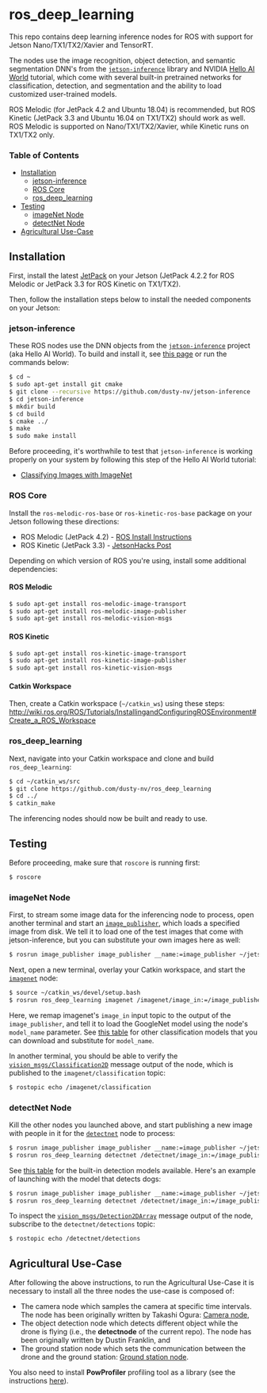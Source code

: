 # ros_deep_learning
This repo contains deep learning inference nodes for ROS with support for Jetson Nano/TX1/TX2/Xavier and TensorRT.

The nodes use the image recognition, object detection, and semantic segmentation DNN's from the [`jetson-inference`](https://github.com/dusty-nv/jetson-inference) library and NVIDIA [Hello AI World](https://developer.nvidia.com/embedded/twodaystoademo) tutorial, which come with several built-in pretrained networks for classification, detection, and segmentation and the ability to load customized user-trained models.

ROS Melodic (for JetPack 4.2 and Ubuntu 18.04) is recommended, but ROS Kinetic (JetPack 3.3 and Ubuntu 16.04 on TX1/TX2) should work as well.  ROS Melodic is supported on Nano/TX1/TX2/Xavier, while Kinetic runs on TX1/TX2 only.

### Table of Contents

* [Installation](#installation)
	* [jetson-inference](#jetson-inference)
	* [ROS Core](#ros-core)
	* [ros_deep_learning](#ros_deep_learning-1)
* [Testing](#testing)
	* [imageNet Node](#imagenet-node)
	* [detectNet Node](#detectnet-node)
* [Agricultural Use-Case](#agricultural-use-case)

## Installation

First, install the latest [JetPack](https://developer.nvidia.com/embedded/jetpack) on your Jetson (JetPack 4.2.2 for ROS Melodic or JetPack 3.3 for ROS Kinetic on TX1/TX2).

Then, follow the installation steps below to install the needed components on your Jetson:

### jetson-inference

These ROS nodes use the DNN objects from the [`jetson-inference`](https://github.com/dusty-nv/jetson-inference) project (aka Hello AI World).  To build and install it, see [this page](https://github.com/dusty-nv/jetson-inference/blob/master/docs/building-repo-2.md) or run the commands below:

```bash
$ cd ~
$ sudo apt-get install git cmake
$ git clone --recursive https://github.com/dusty-nv/jetson-inference
$ cd jetson-inference
$ mkdir build
$ cd build
$ cmake ../
$ make
$ sudo make install
```
Before proceeding, it's worthwhile to test that `jetson-inference` is working properly on your system by following this step of the Hello AI World tutorial:
* [Classifying Images with ImageNet](https://github.com/dusty-nv/jetson-inference/blob/master/docs/imagenet-console-2.md)

### ROS Core

Install the `ros-melodic-ros-base` or `ros-kinetic-ros-base` package on your Jetson following these directions:

* ROS Melodic (JetPack 4.2) - [ROS Install Instructions](http://wiki.ros.org/melodic/Installation/Ubuntu)
* ROS Kinetic (JetPack 3.3) - [JetsonHacks Post](https://www.jetsonhacks.com/2018/04/27/robot-operating-system-ros-on-nvidia-jetson-tx-development-kits/)

Depending on which version of ROS you're using, install some additional dependencies:

#### ROS Melodic
```bash
$ sudo apt-get install ros-melodic-image-transport
$ sudo apt-get install ros-melodic-image-publisher
$ sudo apt-get install ros-melodic-vision-msgs
```

#### ROS Kinetic
```bash
$ sudo apt-get install ros-kinetic-image-transport
$ sudo apt-get install ros-kinetic-image-publisher
$ sudo apt-get install ros-kinetic-vision-msgs
```

#### Catkin Workspace

Then, create a Catkin workspace (`~/catkin_ws`) using these steps:  
http://wiki.ros.org/ROS/Tutorials/InstallingandConfiguringROSEnvironment#Create_a_ROS_Workspace


### ros_deep_learning

Next, navigate into your Catkin workspace and clone and build `ros_deep_learning`:

```bash
$ cd ~/catkin_ws/src
$ git clone https://github.com/dusty-nv/ros_deep_learning
$ cd ../
$ catkin_make
```

The inferencing nodes should now be built and ready to use.

## Testing

Before proceeding, make sure that `roscore` is running first:

```bash
$ roscore
```

### imageNet Node

First, to stream some image data for the inferencing node to process, open another terminal and start an [`image_publisher`](http://wiki.ros.org/image_publisher), which loads a specified image from disk.  We tell it to load one of the test images that come with jetson-inference, but you can substitute your own images here as well:

```bash
$ rosrun image_publisher image_publisher __name:=image_publisher ~/jetson-inference/data/images/orange_0.jpg
```

Next, open a new terminal, overlay your Catkin workspace, and start the [`imagenet`](src/node_imagenet.cpp) node:

```bash
$ source ~/catkin_ws/devel/setup.bash
$ rosrun ros_deep_learning imagenet /imagenet/image_in:=/image_publisher/image_raw _model_name:=googlenet
```
Here, we remap imagenet's `image_in` input topic to the output of the `image_publisher`, and tell it to load the GoogleNet model using the node's `model_name` parameter.  See [this table](https://github.com/dusty-nv/jetson-inference/blob/master/docs/imagenet-console-2.md#downloading-other-classification-models) for other classification models that you can download and substitute for `model_name`.

In another terminal, you should be able to verify the [`vision_msgs/Classification2D`](http://docs.ros.org/melodic/api/vision_msgs/html/msg/Classification2D.html) message output of the node, which is published to the `imagenet/classification` topic:

```bash
$ rostopic echo /imagenet/classification
```

### detectNet Node

Kill the other nodes you launched above, and start publishing a new image with people in it for the [`detectnet`](src/node_detectnet.cpp) node to process:

```bash
$ rosrun image_publisher image_publisher __name:=image_publisher ~/jetson-inference/data/images/peds-004.jpg 
$ rosrun ros_deep_learning detectnet /detectnet/image_in:=/image_publisher/image_raw _model_name:=pednet
```

See [this table](https://github.com/dusty-nv/jetson-inference/blob/master/docs/detectnet-console-2.md#pre-trained-detection-models-available) for the built-in detection models available.  Here's an example of launching with the model that detects dogs:

```bash
$ rosrun image_publisher image_publisher __name:=image_publisher ~/jetson-inference/data/images/dog_0.jpg
$ rosrun ros_deep_learning detectnet /detectnet/image_in:=/image_publisher/image_raw _model_name:=coco-dog
```

To inspect the [`vision_msgs/Detection2DArray`](http://docs.ros.org/melodic/api/vision_msgs/html/msg/Detection2DArray.html) message output of the node, subscribe to the `detectnet/detections` topic:

```bash
$ rostopic echo /detectnet/detections
```

## Agricultural Use-Case

After following the above instructions, to run the Agricultural Use-Case it is necessary to install all the three nodes the use-case is composed of:

* The camera node which samples the camera at specific time intervals. The node has been originally written by Takashi Ogura: [Camera node](https://github.com/adamseew/cv_camera),
* The object detection node which detects different object while the drone is flying (i.e., the **detectnode** of the current repo). The node has been originally written by Dustin Franklin, and
* The ground station node which sets the communication between the drone and the ground station: [Ground station node](https://github.com/adamseew/ros_ground_station).

You also need to install **PowProfiler** profiling tool as a library (see the instructions [here](https://github.com/adamseew/powprofiler)).
 


